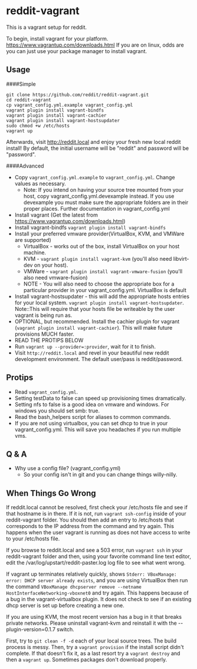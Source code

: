 reddit-vagrant
==============

This is a vagrant setup for reddit.

To begin, install vagrant for your platform. https://www.vagrantup.com/downloads.html If you are
on linux, odds are you can just use your package manager to install vagrant.

Usage
-----

####Simple

    git clone https://github.com/reddit/reddit-vagrant.git
    cd reddit-vagrant
    cp vagrant_config.yml.example vagrant_config.yml
    vagrant plugin install vagrant-bindfs
    vagrant plugin install vagrant-cachier
    vagrant plugin install vagrant-hostsupdater
    sudo chmod +w /etc/hosts
    vagrant up

Afterwards, visit http://reddit.local and enjoy your fresh new local reddit install! By default, the initial username will be "reddit" and password will be "password".

####Advanced

* Copy `vagrant_config.yml.example` to `vagrant_config.yml`. Change values as necessary.
    * Note: If you intend on having your source tree mounted from your host, copy
      vagrant_config.yml.devexample instead. If you use devexample you must make sure the
      appropriate folders are in their proper places. Further documentation in vagrant_config.yml
* Install vagrant (Get the latest from https://www.vagrantup.com/downloads.html)
* Install vagrant-bindfs `vagrant plugin install vagrant-bindfs`
* Install your preferred vmware provider(VirtualBox, KVM, and VMWare are supported)
  * VirtualBox - works out of the box, install VirtualBox on your host machine.
  * KVM - `vagrant plugin install vagrant-kvm` (you'll also need libvirt-dev on your host).
  * VMWare - `vagrant plugin install vagrant-vmware-fusion` (you'll also need vmware-fusion)
  * NOTE - You will also need to choose the appropriate box for a particular provider in your
    vagrant_config.yml. VirtualBox is default
* Install vagrant-hostsupdater - this will add the appropriate hosts entries for your local system.
  `vagrant plugin install vagrant-hostsupdater`. Note::This will require that your hosts file be
  writeable by the user vagrant is being run as.
* OPTIONAL, but recommended. Install the cachier plugin for vagrant
  (`vagrant plugin install vagrant-cachier`). This will make future provisions MUCH faster.
* READ THE PROTIPS BELOW
* Run `vagrant up --provider=:provider`, wait for it to finish.
* Visit `http://reddit.local` and revel in your beautiful new reddit development environment. The default user/pass is reddit/password.


Protips
-------
* Read `vagrant_config.yml`.
* Setting testData to false can speed up provisioning times dramatically.
* Setting nfs to false is a good idea on vmware and windows. For windows you should set smb: true.
* Read the bash_helpers script for aliases to common commands.
* If you are not using virtualbox, you can set dhcp to true in your vagrant_config.yml. This will
  save you headaches if you run multiple vms.

Q & A
-----

* Why use a config file? (vagrant_config.yml)
  * So your config isn't in git and you can change things willy-nilly.


When Things Go Wrong
--------------------
If reddit.local cannot be resolved, first check your /etc/hosts file and see if that hostname
is in there. If it is not, run `vagrant ssh-config` inside of your reddit-vagrant folder. You
should then add an entry to /etc/hosts that corresponds to the IP address from the command and
try again. This happens when the user vagrant is running as does not have access to write to
your /etc/hosts file.

If you browse to reddit.local and see a 503 error, run `vagrant ssh` in your reddit-vagrant
folder and then, using your favorite command line text editor, edit the
/var/log/upstart/reddit-paster.log log file to see what went wrong.

If vagrant up terminates relatively quickly, shows
`Stderr: VBoxManage: error: DHCP server already exists`, and you are using VirtualBox then
run the command `VBoxManage dhcpserver remove --netname HostInterfaceNetworking-vboxnet0`
and try again. This happens because of a bug in the vagrant-virtualbox plugin. It does not
check to see if an existing dhcp server is set up before creating a new one.

If you are using KVM, the most recent version has a bug in it that breaks private networks.
Please uninstall vagrant-kvm and reinstall it with the --plugin-version=0.1.7 switch.

First, try to `git clean -f -d` each of your local source trees. The build process is messy.
Then, try a `vagrant provision` if the install script didn't complete. If that doesn't fix
it, as a last resort try a `vagrant destroy` and then a `vagrant up`. Sometimes packages don't
download properly.

